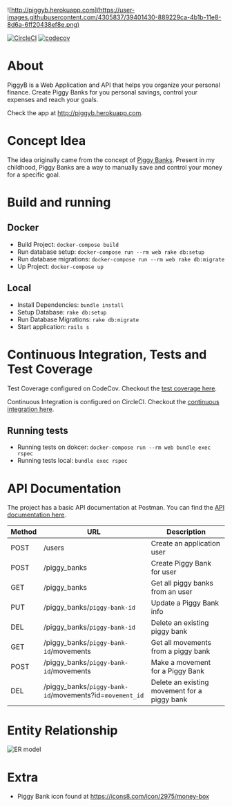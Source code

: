 ![http://piggyb.herokuapp.com](https://user-images.githubusercontent.com/4305837/39401430-889229ca-4b1b-11e8-8d6a-6ff20438ef8e.png)

[![CircleCI](https://circleci.com/bb/gabrielqueiroz/piggyb.svg?style=svg&circle-token=fcf5b3e2909c0a90ad79a5b6c9cc9ec06e67409d)](https://circleci.com/bb/gabrielqueiroz/piggyb)
[![codecov](https://codecov.io/bb/gabrielqueiroz/piggyb/branch/master/graph/badge.svg?token=r55jC2x5G8)](https://codecov.io/bb/gabrielqueiroz/piggyb)

# About

PiggyB is a Web Application and API that helps you organize your personal finance.
Create Piggy Banks for you personal savings, control your expenses and reach your goals.

Check the app at http://piggyb.herokuapp.com.

# Concept Idea

The idea originally came from the concept of [Piggy Banks](https://en.wikipedia.org/wiki/Piggy_bank).
Present in my childhood, Piggy Banks are a way to manually save and control your money for a specific goal.

# Build and running

## Docker

- Build Project: `docker-compose build`
- Run database setup: `docker-compose run --rm web rake db:setup`
- Run database migrations: `docker-compose run --rm web rake db:migrate`
- Up Project: `docker-compose up`

## Local

- Install Dependencies: `bundle install`
- Setup Database: `rake db:setup`
- Run Database Migrations: `rake db:migrate`
- Start application: `rails s`

# Continuous Integration, Tests and Test Coverage

Test Coverage configured on CodeCov. Checkout the [test coverage here](https://codecov.io/bb/gabrielqueiroz/piggyb).

Continuous Integration is configured on CircleCI. Checkout the [continuous integration here](https://circleci.com/bb/gabrielqueiroz/piggyb).

## Running tests

- Running tests on dokcer: `docker-compose run --rm web bundle exec rspec`
- Running tests local: `bundle exec rspec`

# API Documentation

The project has a basic API documentation at Postman. You can find the [API documentation here](https://documenter.getpostman.com/view/4267992/RW1dFJ63#951e7a4f-f625-4bd7-8b34-5ed2cea98d86).

| Method | URL | Description |
| ------ | --- | ----------- |
| POST   | /users | Create an application user |
| POST   | /piggy_banks | Create Piggy Bank for user |
| GET    | /piggy_banks | Get all piggy banks from an user |
| PUT    | /piggy_banks/`piggy-bank-id` | Update a Piggy Bank info |
| DEL    | /piggy_banks/`piggy-bank-id` | Delete an existing piggy bank |
| GET    | /piggy_banks/`piggy-bank-id`/movements | Get all movements from a piggy bank |
| POST   | /piggy_banks/`piggy-bank-id`/movements | Make a movement for a Piggy Bank |
| DEL    | /piggy_banks/`piggy-bank-id`/movements?id=`movement_id` | Delete an existing movement for a piggy bank |

# Entity Relationship

![ER model](https://user-images.githubusercontent.com/4305837/39544752-729fa8ba-4e25-11e8-93a7-24df78b00c9a.png)

# Extra

- Piggy Bank icon found at https://icons8.com/icon/2975/money-box
